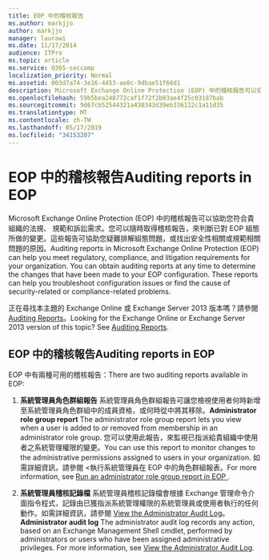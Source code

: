 ```yaml
---
title: EOP 中的稽核報告
ms.author: markjjo
author: markjjo
manager: laurawi
ms.date: 11/17/2014
audience: ITPro
ms.topic: article
ms.service: O365-seccomp
localization_priority: Normal
ms.assetid: 003d7a74-3e16-4453-ae0c-9dbae51f66d1
description: Microsoft Exchange Online Protection (EOP) 中的稽核報告可以協助您符合貴組織的法規、 規範和訴訟需求。您可以隨時取得稽核報告，來判斷已對 EOP 組態所做的變更。這些報告可協助您疑難排解組態問題，或找出安全性相關或規範相關問題的原因。
ms.openlocfilehash: 59b5bea248772caf1f72f2b03ae4f25c03187bab
ms.sourcegitcommit: 9d67cb52544321a430343d39eb336112c1a11d35
ms.translationtype: MT
ms.contentlocale: zh-TW
ms.lasthandoff: 05/17/2019
ms.locfileid: "34153207"
---
```

# <a name="auditing-reports-in-eop"></a><span data-ttu-id="88d39-105">EOP 中的稽核報告</span><span class="sxs-lookup"><span data-stu-id="88d39-105">Auditing reports in EOP</span></span>

<span data-ttu-id="88d39-p102">Microsoft Exchange Online Protection (EOP) 中的稽核報告可以協助您符合貴組織的法規、 規範和訴訟需求。您可以隨時取得稽核報告，來判斷已對 EOP 組態所做的變更。這些報告可協助您疑難排解組態問題，或找出安全性相關或規範相關問題的原因。</span><span class="sxs-lookup"><span data-stu-id="88d39-p102">Auditing reports in Microsoft Exchange Online Protection (EOP) can help you meet regulatory, compliance, and litigation requirements for your organization. You can obtain auditing reports at any time to determine the changes that have been made to your EOP configuration. These reports can help you troubleshoot configuration issues or find the cause of security-related or compliance-related problems.</span></span>
  
<span data-ttu-id="88d39-p103">正在尋找本主題的 Exchange Online 或 Exchange Server 2013 版本嗎？請參閱[Auditing Reports](http://technet.microsoft.com/library/2b3e1529-1677-4564-be0b-ce22757ddc0d.aspx)。</span><span class="sxs-lookup"><span data-stu-id="88d39-p103">Looking for the Exchange Online or Exchange Server 2013 version of this topic? See [Auditing Reports](http://technet.microsoft.com/library/2b3e1529-1677-4564-be0b-ce22757ddc0d.aspx).</span></span>
  
## <a name="auditing-reports-in-eop"></a><span data-ttu-id="88d39-111">EOP 中的稽核報告</span><span class="sxs-lookup"><span data-stu-id="88d39-111">Auditing reports in EOP</span></span>

<span data-ttu-id="88d39-112">EOP 中有兩種可用的稽核報告：</span><span class="sxs-lookup"><span data-stu-id="88d39-112">There are two auditing reports available in EOP:</span></span>
  
1. <span data-ttu-id="88d39-113">**系統管理員角色群組報告** 系統管理員角色群組報告可讓您檢視使用者何時新增至系統管理員角色群組中的成員資格，或何時從中將其移除。</span><span class="sxs-lookup"><span data-stu-id="88d39-113">**Administrator role group report** The administrator role group report lets you view when a user is added to or removed from membership in an administrator role group.</span></span> <span data-ttu-id="88d39-114">您可以使用此報告，來監視已指派給貴組織中使用者之系統管理權限的變更。</span><span class="sxs-lookup"><span data-stu-id="88d39-114">You can use this report to monitor changes to the administrative permissions assigned to users in your organization.</span></span> <span data-ttu-id="88d39-115">如需詳細資訊，請參閱 <<c0>執行系統管理員在 EOP 中的角色群組報表。</span><span class="sxs-lookup"><span data-stu-id="88d39-115">For more information, see [Run an administrator role group report in EOP ](run-an-administrator-role-group-report-in-eop-eop.md).</span></span>
    
2. <span data-ttu-id="88d39-p105">**系統管理員稽核記錄檔** 系統管理員稽核記錄檔會根據 Exchange 管理命令介面指令程式，記錄由已獲指派系統管理權限的系統管理員或使用者執行的任何動作。如需詳細資訊，請參閱 [View the Administrator Audit Log](http://technet.microsoft.com/library/5c62072a-556d-4fea-9973-d668c6b9fd57.aspx)。</span><span class="sxs-lookup"><span data-stu-id="88d39-p105">**Administrator audit log** The administrator audit log records any action, based on an Exchange Management Shell cmdlet, performed by administrators or users who have been assigned administrative privileges. For more information, see [View the Administrator Audit Log](http://technet.microsoft.com/library/5c62072a-556d-4fea-9973-d668c6b9fd57.aspx).</span></span>
    

